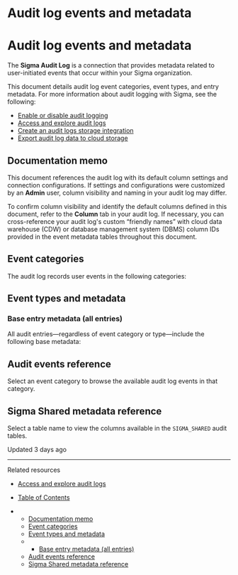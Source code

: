# Audit log events and metadata

# Audit log events and metadata

The **Sigma Audit Log** is a connection that provides metadata related to user-initiated events that occur within your Sigma organization.

This document details audit log event categories, event types, and entry metadata. For more information about audit logging with Sigma, see the following:

* [Enable or disable audit logging](/docs/enable-audit-logging)
* [Access and explore audit logs](/docs/access-and-explore-audit-logs)
* [Create an audit logs storage integration](/docs/create-an-audit-logs-storage-integration)
* [Export audit log data to cloud storage](/docs/export-audit-log-data-to-cloud-storage)

## Documentation memo

This document references the audit log with its default column settings and connection configurations. If settings and configurations were customized by an **Admin** user, column visibility and naming in your audit log may differ.

To confirm column visibility and identify the default columns defined in this document, refer to the **Column** tab in your audit log. If necessary, you can cross-reference your audit log's custom “friendly names” with cloud data warehouse (CDW) or database management system (DBMS) column IDs provided in the event metadata tables throughout this document.

## Event categories

The audit log records user events in the following categories:

## Event types and metadata

### Base entry metadata (all entries)

All audit entries—regardless of event category or type—include the following base metadata:

## Audit events reference

Select an event category to browse the available audit log events in that category.

## Sigma Shared metadata reference

Select a table name to view the columns available in the `SIGMA_SHARED` audit tables.

Updated 3 days ago

---

Related resources

* [Access and explore audit logs](/docs/access-and-explore-audit-logs)

* [Table of Contents](#)
* + [Documentation memo](#documentation-memo)
  + [Event categories](#event-categories)
  + [Event types and metadata](#event-types-and-metadata)
  + - [Base entry metadata (all entries)](#base-entry-metadata-all-entries)
  + [Audit events reference](#audit-events-reference)
  + [Sigma Shared metadata reference](#sigma-shared-metadata-reference)